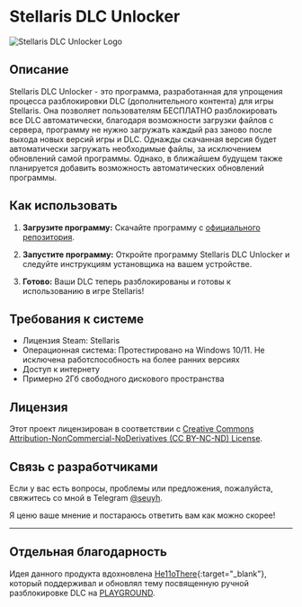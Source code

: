 # Stellaris DLC Unlocker

![Stellaris DLC Unlocker Logo](https://i.playground.ru/p/f72DV753c6AGIytPjdG_DA.png)

## Описание

Stellaris DLC Unlocker - это программа, разработанная для упрощения процесса разблокировки DLC (дополнительного контента) для игры Stellaris. Она позволяет пользователям БЕСПЛАТНО разблокировать все DLC автоматически, благодаря возможности загрузки файлов с сервера, программу не нужно загружать каждый раз заново после выхода новых версий игры и DLC. Однажды скачанная версия будет автоматически загружать необходимые файлы, за исключением обновлений самой программы. Однако, в ближайшем будущем также планируется добавить возможность автоматических обновлений программы.

## Как использовать

1. **Загрузите программу:** Скачайте программу с [официального репозитория](https://github.com/seuyh/stellaris-dlc-unlocker).

2. **Запустите программу:** Откройте программу Stellaris DLC Unlocker и следуйте инструкциям установщика на вашем устройстве.

5. **Готово:** Ваши DLC теперь разблокированы и готовы к использованию в игре Stellaris!

## Требования к системе

- Лицензия Steam: Stellaris
- Операционная система: Протестировано на Windows 10/11. Не исключена работспособность на более ранних версиях
- Доступ к интернету
- Примерно 2Гб свободного дискового пространства

## Лицензия

Этот проект лицензирован в соответствии с [Creative Commons Attribution-NonCommercial-NoDerivatives (CC BY-NC-ND) License](https://creativecommons.org/licenses/by-nc-nd/4.0/deed.ru).

## Связь с разработчиками

Если у вас есть вопросы, проблемы или предложения, пожалуйста, свяжитесь со мной в Telegram [@seuyh](https://github.com/seuyh/stellaris-dlc-unlock).

Я ценю ваше мнение и постараюсь ответить вам как можно скорее!

--- 

## Отдельная благодарность

Идея данного продукта вдохновлена [He11oThere](https://t.me/Temri1337){:target="_blank"}, который поддерживал и обновлял тему посвященную ручной разблокировке DLC на [PLAYGROUND](https://www.playground.ru/stellaris/cheat/stellaris_dlc_unlocker_razblokirovschik_dopolnenij_3_10-1088979#29894040).
